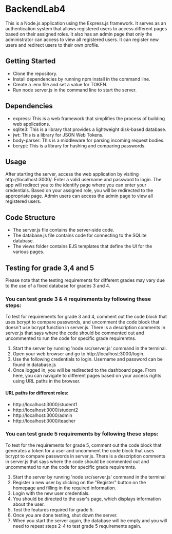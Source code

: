 # BackendLab4

This is a Node.js application using the Express.js framework. It serves as an authentication system that allows registered users to access different pages based on their assigned roles. It also has an admin page that only the administrator can access to view all registered users.
It can register new users and redirect users to their own profile.

## Getting Started

- Clone the repository.
- Install dependencies by running npm install in the command line.
- Create a .env file and set a value for TOKEN.
- Run node server.js in the command line to start the server.

## Dependencies

- express: This is a web framework that simplifies the process of building web applications.
- sqlite3: This is a library that provides a lightweight disk-based database.
- jwt: This is a library for JSON Web Tokens.
- body-parser: This is a middleware for parsing incoming request bodies.
- bcrypt: This is a library for hashing and comparing passwords.

## Usage

After starting the server, access the web application by visiting http://localhost:3000/.
Enter a valid username and password to login.
The app will redirect you to the identify page where you can enter your credentials.
Based on your assigned role, you will be redirected to the appropriate page.
Admin users can access the admin page to view all registered users.

## Code Structure

- The server.js file contains the server-side code.
- The database.js file contains code for connecting to the SQLite database.
- The views folder contains EJS templates that define the UI for the various pages.

## Testing for grade 3,4 and 5

Please note that the testing requirements for different grades may vary due to the use of a fixed database for grades 3 and 4.

### You can test grade 3 & 4 requirements by following these steps:

To test for requirements for grade 3 and 4, comment out the code block that uses bcrypt to compare passwords, and uncomment the code block that doesn't use bcrypt function in server.js. There is a description comments in server.js that says where the code should be commented out and uncommented to run the code for specific grade requiremtns.

1. Start the server by running 'node src/server.js' command in the terminal.
2. Open your web browser and go to http://localhost:3000/login.
3. Use the following credentials to login. Username and password can be found in database.js
4. Once logged in, you will be redirected to the dashboard page. From here, you can navigate to different pages based on your access rights using URL paths in the browser.

#### URL paths for different roles:

- http://localhost:3000/student1
- http://localhost:3000/student2
- http://localhost:3000/admin
- http://localhost:3000/teacher

### You can test grade 5 requirements by following these steps:

To test for the requirements for grade 5, comment out the code block that generates a token for a user and uncomment the code block that uses bcrypt to compare passwords in server.js. There is a description comments in server.js that says where the code should be commented out and uncommented to run the code for specific grade requiremnts.

1. Start the server by running 'node src/server.js' command in the terminal
2. Register a new user by clicking on the "Register" button on the homepage and filling in the required information.
3. Login with the new user credentials.
4. You should be directed to the user's page, which displays information about the user.
5. Test the features required for grade 5.
6. Once you are done testing, shut down the server.
7. When you start the server again, the database will be empty and you will need to repeat steps 2-4 to test grade 5 requirements again.
